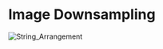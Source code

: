 # Image Downsampling
![String_Arrangement](https://github.com/SamIngersoll/Processing-46-Days/blob/master/Images/ImagePixel.gif)
